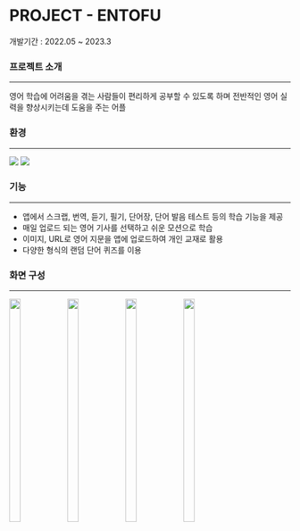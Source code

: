 # PROJECT - ENTOFU

개발기간 : 2022.05 ~ 2023.3 



### 프로젝트 소개
- - -

영어 학습에 어려움을 겪는 사람들이 편리하게 공부할 수 있도록 
하며 전반적인 영어 실력을 향상시키는데 도움을 주는 어플

### 환경
- - -
<img src="https://img.shields.io/badge/Android Studio-3DDC84?style=flat-square&logo=Android Studio&logoColor=white"/>
<img src="https://img.shields.io/badge/Kotlin-7F52FF?style=for-the-badge&logo=Kotlin&logoColor=white">

### 기능
- - -
- 앱에서 스크랩, 번역, 듣기, 필기, 단어장, 단어 발음 테스트 등의 학습 기능을 제공
- 매일 업로드 되는 영어 기사를 선택하고 쉬운 모션으로 학습
- 이미지, URL로 영어 지문을 앱에 업로드하여 개인 교재로 활용
- 다양한 형식의 랜덤 단어 퀴즈를 이용

### 화면 구성
 - - -
 <img src="https://i.postimg.cc/GhfXZsFy/Kakao-Talk-20240331-220251029.jpg" width="20%" height="400" align='left'/>
<img src="https://i.postimg.cc/FKyGdW2y/Kakao-Talk-20240331-220251029-04.jpg" width="20%" height="400" align='center'/>
<img src="https://i.postimg.cc/76q9g1kp/Kakao-Talk-20240331-220251029-02.jpg" width="20%" height="400" align='left'/>
<img src="https://i.postimg.cc/y8SLBYjr/Kakao-Talk-20240331-220251029-03.jpg" width="20%" height="400" align='center'/>

